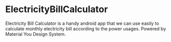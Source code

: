 # ElectricityBillCalculator
Electricity Bill Calculator is a handy android app that we can use easily to calculate monthly electricity bill according to the power usages. Powered by Material You Design System. 
